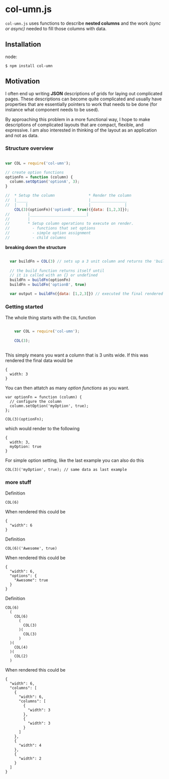 col-umn.js
==========

``col-umn.js`` uses functions to describe __nested columns__ and the work _(sync or async)_ needed to fill those columns with data.

## Installation

node:

```
$ npm install col-umn
```

## Motivation

I often end up writing __JSON__ descriptions of grids for laying out complicated pages. These descriptions can become quite complicated and usually have properties that are essentially pointers to work that needs to be done (for instance what component needs to be used).

By approaching this problem in a more functional way, I hope to make descriptions of complicated layouts that are  compact, flexible, and expressive. I am also interested in thinking of the layout as an application and not as data.

### Structure overview

```js

var COL = require('col-umn');

// create option functions
optionFn = function (column) {
  column.setOption('optionA', 3);
}

//  * Setup the column               * Render the column
//  |_____                           |________________
//  |    |                           |               |
    COL(3)(optionFn)('optionB', true)({data: [1,2,3]});
//        |_________________________|
//        |
//        * Setup column operations to execute on render.
//          - functions that set options
//          - simple option assignment
//          - child columns

```

__breaking down the structure__

```js
  
  var buildFn = COL(3) // sets up a 3 unit column and returns the 'build function'
  
  // the build function returns itself until
  // it is called with an {} or undefined
  buildFn = buildFn(optionFn) 
  buildFn = buildFn('optionB', true)

  var output = buildFn({data: [1,2,3]}) // executed the final rendered column

```


### Getting started

The whole thing starts with the ``COL`` function

```js

    var COL = require('col-umn');
    
    COL(3);
    
```
    
This simply means you want a column that is 3 units wide. If this was rendered the final data would be

    {
      width: 3
    }

You can then attatch as many _option functions_ as you want.

    var optionFn = function (column) {
      // configure the column
      column.setOption('myOption', true);
    };
    
    COL(3)(optionFn);
    
which would render to the following

    {
      width: 3,
      myOption: true
    }
    
For simple option setting, like the last example you can also do this

    COL(3)('myOption', true); // same data as last example

### more stuff

Definition

    COL(6)

When rendered this could be

    {
      "width": 6
    }

Definition

    COL(6)('Awesome', true)

When rendered this could be

    {
      "width": 6,
      "options": {
        "Awesome": true
      }
    }

Definition

    COL(6)
      (
        COL(6)
          (
            COL(3)
          )(
            COL(3)
          )
      )(
        COL(4)
      )(
        COL(2)
      )

When rendered this could be

    {
      "width": 6,
      "columns": [
        {
          "width": 6,
          "columns": [
            {
              "width": 3
            },
            {
              "width": 3
            }
          ]
        },
        {
          "width": 4
        },
        {
          "width": 2
        }
      ]
    }





    





